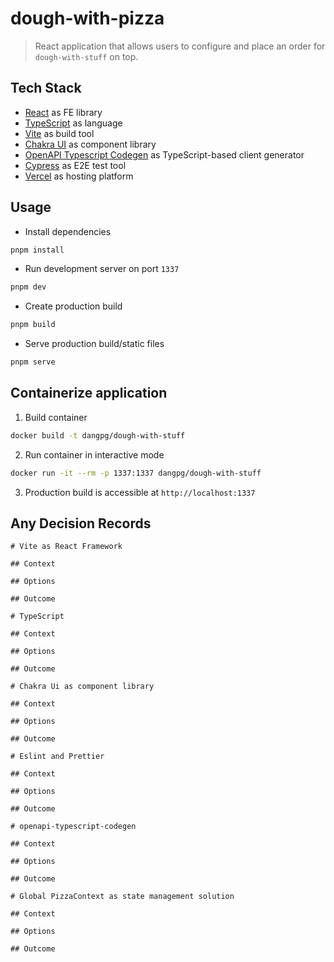 # dough-with-pizza

> React application that allows users to configure and place an order for `dough-with-stuff` on top.

## Tech Stack

- [React](https://react.dev/) as FE library
- [TypeScript](https://www.typescriptlang.org/) as language
- [Vite](https://vitejs.dev/) as build tool
- [Chakra UI](https://chakra-ui.com/) as component library
- [OpenAPI Typescript Codegen](https://github.com/ferdikoomen/openapi-typescript-codegen) as TypeScript-based client generator
- [Cypress](https://www.cypress.io/) as E2E test tool
- [Vercel](https://vercel.com/) as hosting platform

## Usage

- Install dependencies

```bash
pnpm install
```

- Run development server on port `1337`

```bash
pnpm dev
```

- Create production build

```bash
pnpm build
```

- Serve production build/static files

```bash
pnpm serve
```

## Containerize application

1. Build container

```bash
docker build -t dangpg/dough-with-stuff
```

2. Run container in interactive mode

```bash
docker run -it --rm -p 1337:1337 dangpg/dough-with-stuff
```

3. Production build is accessible at `http://localhost:1337`

## Any Decision Records

```
# Vite as React Framework

## Context

## Options

## Outcome
```

```
# TypeScript

## Context

## Options

## Outcome
```

```
# Chakra Ui as component library

## Context

## Options

## Outcome
```

```
# Eslint and Prettier

## Context

## Options

## Outcome
```

```
# openapi-typescript-codegen

## Context

## Options

## Outcome
```

```
# Global PizzaContext as state management solution

## Context

## Options

## Outcome
```
